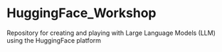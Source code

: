 # HuggingFace_Workshop
Repository for creating and playing with Large Language Models (LLM) using the HuggingFace platform
